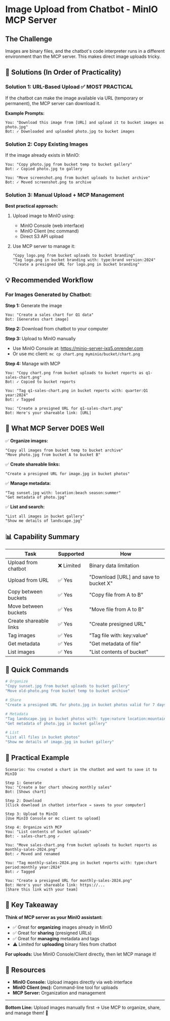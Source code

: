 # Image Upload from Chatbot - MinIO MCP Server

## The Challenge

Images are binary files, and the chatbot's code interpreter runs in a different environment than the MCP server. This makes direct image uploads tricky.

## 🎯 Solutions (In Order of Practicality)

### Solution 1: URL-Based Upload ✅ MOST PRACTICAL

If the chatbot can make the image available via URL (temporary or permanent), the MCP server can download it.

**Example Prompts:**

```
You: "Download this image from [URL] and upload it to bucket images as photo.jpg"
Bot: ✓ Downloaded and uploaded photo.jpg to bucket images
```

### Solution 2: Copy Existing Images

If the image already exists in MinIO:

```
You: "Copy photo.jpg from bucket temp to bucket gallery"
Bot: ✓ Copied photo.jpg to gallery

You: "Move screenshot.png from bucket uploads to bucket archive"
Bot: ✓ Moved screenshot.png to archive
```

### Solution 3: Manual Upload + MCP Management

**Best practical approach:**

1. Upload image to MinIO using:
   - MinIO Console (web interface)
   - MinIO Client (mc command)
   - Direct S3 API upload

2. Use MCP server to manage it:
   ```
   "Copy logo.png from bucket uploads to bucket branding"
   "Tag logo.png in bucket branding with: type:brand version:2024"
   "Create a presigned URL for logo.png in bucket branding"
   ```

## 💡 Recommended Workflow

### For Images Generated by Chatbot:

**Step 1:** Generate the image
```
You: "Create a sales chart for Q1 data"
Bot: [Generates chart image]
```

**Step 2:** Download from chatbot to your computer

**Step 3:** Upload to MinIO manually
- Use MinIO Console at: https://minio-server-ixq5.onrender.com
- Or use mc client: `mc cp chart.png myminio/bucket/chart.png`

**Step 4:** Manage with MCP
```
You: "Copy chart.png from bucket uploads to bucket reports as q1-sales-chart.png"
Bot: ✓ Copied to bucket reports

You: "Tag q1-sales-chart.png in bucket reports with: quarter:Q1 year:2024"
Bot: ✓ Tagged

You: "Create a presigned URL for q1-sales-chart.png"
Bot: Here's your shareable link: [URL]
```

## 🎨 What MCP Server DOES Well

✅ **Organize images:**
```
"Copy all images from bucket temp to bucket archive"
"Move photo.jpg from bucket A to bucket B"
```

✅ **Create shareable links:**
```
"Create a presigned URL for image.jpg in bucket photos"
```

✅ **Manage metadata:**
```
"Tag sunset.jpg with: location:beach season:summer"
"Get metadata of photo.jpg"
```

✅ **List and search:**
```
"List all images in bucket gallery"
"Show me details of landscape.jpg"
```

## 📊 Capability Summary

| Task | Supported | How |
|------|-----------|-----|
| Upload from chatbot | ❌ Limited | Binary data limitation |
| Upload from URL | ✅ Yes | "Download [URL] and save to bucket X" |
| Copy between buckets | ✅ Yes | "Copy file from A to B" |
| Move between buckets | ✅ Yes | "Move file from A to B" |
| Create shareable links | ✅ Yes | "Create presigned URL" |
| Tag images | ✅ Yes | "Tag file with: key:value" |
| Get metadata | ✅ Yes | "Get metadata of file" |
| List images | ✅ Yes | "List contents of bucket" |

## 🚀 Quick Commands

```bash
# Organize
"Copy sunset.jpg from bucket uploads to bucket gallery"
"Move old-photo.png from bucket temp to bucket archive"

# Share
"Create a presigned URL for photo.jpg in bucket photos valid for 7 days"

# Metadata
"Tag landscape.jpg in bucket photos with: type:nature location:mountains"
"Get metadata of photo.jpg in bucket gallery"

# List
"List all files in bucket photos"
"Show me details of image.jpg in bucket gallery"
```

## 💬 Practical Example

```
Scenario: You created a chart in the chatbot and want to save it to MinIO

Step 1: Generate
You: "Create a bar chart showing monthly sales"
Bot: [Shows chart]

Step 2: Download
[Click download in chatbot interface → saves to your computer]

Step 3: Upload to MinIO
[Use MinIO Console or mc client to upload]

Step 4: Organize with MCP
You: "List contents of bucket uploads"
Bot: - sales-chart.png ✓

You: "Move sales-chart.png from bucket uploads to bucket reports as monthly-sales-2024.png"
Bot: ✓ Moved and renamed

You: "Tag monthly-sales-2024.png in bucket reports with: type:chart period:monthly year:2024"
Bot: ✓ Tagged

You: "Create a presigned URL for monthly-sales-2024.png"
Bot: Here's your shareable link: https://...
[Share this link with your team]
```

## 🎯 Key Takeaway

**Think of MCP server as your MinIO assistant:**
- ✅ Great for **organizing** images already in MinIO
- ✅ Great for **sharing** (presigned URLs)
- ✅ Great for **managing** metadata and tags
- ⚠️ Limited for **uploading** binary files from chatbot

**For uploads:** Use MinIO Console/Client directly, then let MCP manage it!

## 🔗 Resources

- **MinIO Console:** Upload images directly via web interface
- **MinIO Client (mc):** Command-line tool for uploads
- **MCP Server:** Organization and management

---

**Bottom Line:** Upload images manually first → Use MCP to organize, share, and manage them! 🎉
